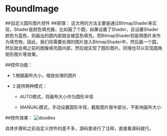 # RoundImage
##自定义圆形图片控件
##原理：
这次用的方法主要是通过BitmapShader来实现，Shader是颜色填充器，比如画了个圆，如果设置了Shader，且设置Shader颜色为蓝色，则画出的圆内部就会被蓝色填充。而BitmapShader则是用图片来作为填充物，因此，我们将需要处理的图片放入BitmapShader中，然后画一个圆，然后就会用之前的图像填充圆内部，然后就实现了圆形图片。同理也可以实现圆角矩形图片等效果。

##控件功能：
* 1.根据画布大小，缩放处理的图片

* 2.提供两种模式：

  - AUTO模式，将画布大小作为圆形半径
  
  - MANUAL模式，手动设置圆形半径，截取图片居中部分，不影响画布大小
  
##控件效果：
![doodles](http://img.blog.csdn.net/20160506152502717?watermark/2/text/aHR0cDovL2Jsb2cuY3Nkbi5uZXQv/font/5a6L5L2T/fontsize/400/fill/I0JBQkFCMA==/dissolve/70/gravity/SouthEast)

具体步骤和之前自定义控件的差不多，源码里进行了注释，直接看源码就行。
